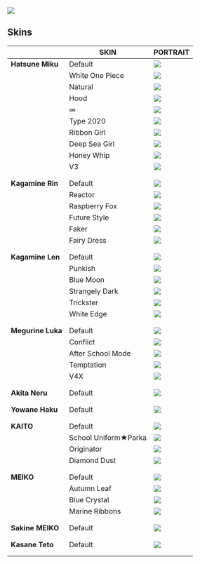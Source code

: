 ﻿
![](https://img.shields.io/badge/Skins-49%20but%2010%20are%20default-blueviolet?style=for-the-badge)

## Skins

|                |SKIN                           |PORTRAIT                        |
|----------------|-------------------------------|-----------------------------|
|**Hatsune Miku**|Default|![](https://cdn.discordapp.com/app-assets/737853290611736606/738489734543704627.png)|
||White One Piece|![](https://cdn.discordapp.com/app-assets/737853290611736606/738520635193557042.png)|
||Natural|![](https://cdn.discordapp.com/app-assets/737853290611736606/738520634812006461.png)|
||Hood|![](https://cdn.discordapp.com/app-assets/737853290611736606/738520634828652564.png)|
||∞|![](https://cdn.discordapp.com/app-assets/737853290611736606/738520635072053308.png)|
||Type 2020|![](https://cdn.discordapp.com/app-assets/737853290611736606/738520634912407662.png)|
||Ribbon Girl|![](https://cdn.discordapp.com/app-assets/737853290611736606/738520635164328007.png)|
||Deep Sea Girl|![](https://cdn.discordapp.com/app-assets/737853290611736606/738520635202076692.png)|
||Honey Whip|![](https://cdn.discordapp.com/app-assets/737853290611736606/738520633947717744.png)|
||V3|![](https://cdn.discordapp.com/app-assets/737853290611736606/738520635227242567.png)|
|||||
|||||
|**Kagamine Rin**|Default|![](https://cdn.discordapp.com/app-assets/737853290611736606/738489734510280714.png)|
||Reactor|![](https://cdn.discordapp.com/app-assets/737853290611736606/738520634463879178.png)|
||Raspberry Fox|![](https://cdn.discordapp.com/app-assets/737853290611736606/738520633989660752.png)|
||Future Style|![](https://cdn.discordapp.com/app-assets/737853290611736606/738489734497697822.png)|
||Faker|![](https://cdn.discordapp.com/app-assets/737853290611736606/738520633268371506.png)|
||Fairy Dress|![](https://cdn.discordapp.com/app-assets/737853290611736606/738520632672911410.png)|
|||||
|||||
|**Kagamine Len**|Default|![](https://cdn.discordapp.com/app-assets/737853290611736606/738488470867279943.png)|
||Punkish|![](https://cdn.discordapp.com/app-assets/737853290611736606/738520635172716655.png)|
||Blue Moon|![](https://cdn.discordapp.com/app-assets/737853290611736606/738520633742327958.png)|
||Strangely Dark|![](https://cdn.discordapp.com/app-assets/737853290611736606/738520633763168356.png)|
||Trickster|![](https://cdn.discordapp.com/app-assets/737853290611736606/738520635898200145.png)|
||White Edge|![](https://cdn.discordapp.com/app-assets/737853290611736606/738520634165821491.png)|
|||||
|||||
|**Megurine Luka**|Default|![](https://cdn.discordapp.com/app-assets/737853290611736606/738488470984589475.png)|
||Conflict|![](https://cdn.discordapp.com/app-assets/737853290611736606/738520633763430441.png)|
||After School Mode|![](https://cdn.discordapp.com/app-assets/737853290611736606/738520634136461312.png)|
||Temptation|![](https://cdn.discordapp.com/app-assets/737853290611736606/738520634581057536.png)|
||V4X|![](https://cdn.discordapp.com/app-assets/737853290611736606/738520635831091281.png)|
|||||
|||||
|**Akita Neru**|Default|![](https://cdn.discordapp.com/app-assets/737853290611736606/738489734560612462.png)|
|||||
|||||
|**Yowane Haku**|Default|![](https://cdn.discordapp.com/app-assets/737853290611736606/738488466920177836.png)|
|||||
|||||
|**KAITO**|Default|![](https://cdn.discordapp.com/app-assets/737853290611736606/738489734564937827.png)|
||School Uniform★Parka|![](https://cdn.discordapp.com/app-assets/737853290611736606/738520634430193764.png)|
||Originator|![](https://cdn.discordapp.com/app-assets/737853290611736606/738520634744766515.png)|
||Diamond Dust|![](https://cdn.discordapp.com/app-assets/737853290611736606/738520634128334879.png)|
|||||
|||||
|**MEIKO**|Default|![](https://cdn.discordapp.com/app-assets/737853290611736606/738489734329794590.png)|
||Autumn Leaf|![](https://cdn.discordapp.com/app-assets/737853290611736606/738520635541553233.png)|
||Blue Crystal|![](https://cdn.discordapp.com/app-assets/737853290611736606/738520635197882409.png)|
||Marine Ribbons|![](https://cdn.discordapp.com/app-assets/737853290611736606/738520633805242368.png)|
|||||
|||||
|**Sakine MEIKO**|Default|![](https://cdn.discordapp.com/app-assets/737853290611736606/738489735122649148.png)|
|||||
|||||
|**Kasane Teto**|Default|![](https://cdn.discordapp.com/app-assets/737853290611736606/738489734430589010.png)|
||||
|||||



